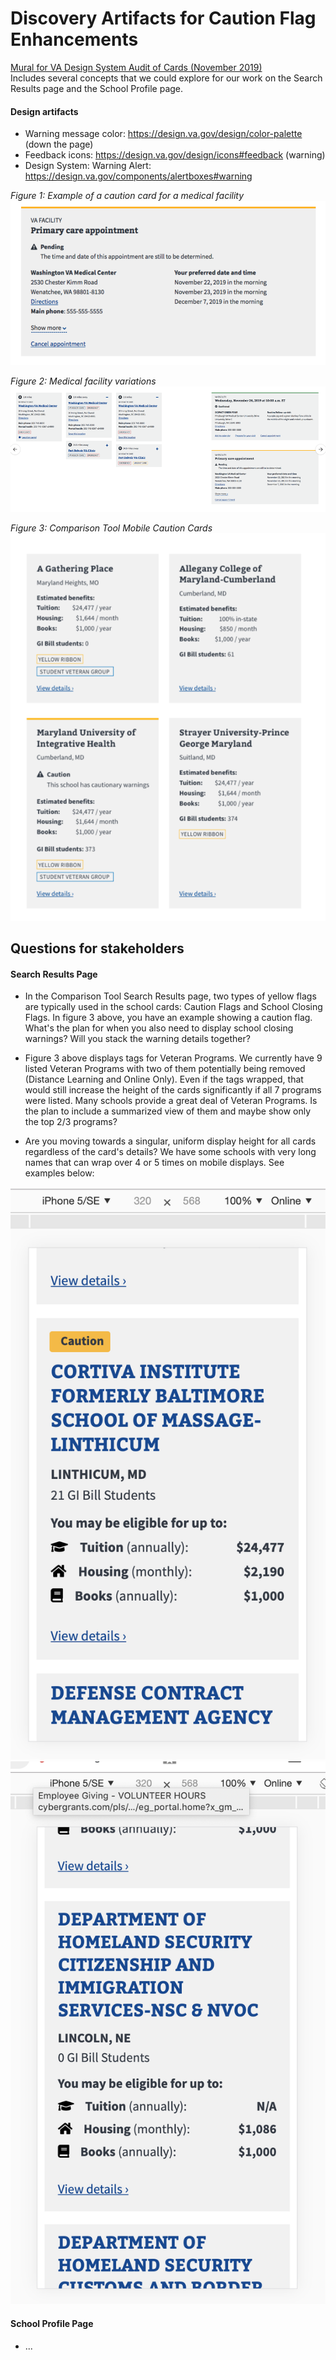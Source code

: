 
# Discovery Artifacts for Caution Flag Enhancements

[Mural for VA Design System Audit of Cards (November 2019)](https://app.mural.co/t/departmentofveteransaffairs9999/m/departmentofveteransaffairs9999/1574086026453/e8ba87ed25507f73b7c0b5c40267a3ae95a20b09)<br>
Includes several concepts that we could explore for our work on the Search Results page and the School Profile page.

#### Design artifacts
* Warning message color: https://design.va.gov/design/color-palette (down the page) 
* Feedback icons: https://design.va.gov/design/icons#feedback (warning)
* Design System: Warning Alert: https://design.va.gov/components/alertboxes#warning  

*Figure 1: Example of a caution card for a medical facility*  
![Example of a caution card for a medical facility](images/Medical-Facility-Caution-Card.png)

*Figure 2: Medical facility variations*  
![Medical facility variations](images/Medical-Facility-Caution-Card-Variations.png)  

*Figure 3: Comparison Tool Mobile Caution Cards*  
![Comparison Tool Mobile Caution Cards](images/Comparison-Tool-Mobile-Caution-Cards.png)  



## Questions for stakeholders

#### Search Results Page
* In the Comparison Tool Search Results page, two types of yellow flags are typically used in the school cards: Caution Flags and School Closing Flags. In figure 3 above, you have an example showing a caution flag. What's the plan for when you also need to display school closing warnings? Will you stack the warning details together?

* Figure 3 above displays tags for Veteran Programs. We currently have 9 listed Veteran Programs with two of them potentially being removed (Distance Learning and Online Only). Even if the tags wrapped, that would still increase the height of the cards significantly if all 7 programs were listed. Many schools provide a great deal of Veteran Programs. Is the plan to include a summarized view of them and maybe show only the top 2/3 programs? 

* Are you moving towards a singular, uniform display height for all cards regardless of the card's details? We have some schools with very long names that can wrap over 4 or 5 times on mobile displays. See examples below:

![Comparison Tool Mobile Caution Cards](images/Cortiva.png) 
![Comparison Tool Mobile Caution Cards](images/Dept-of-HS.png) 


#### School Profile Page
* ...
